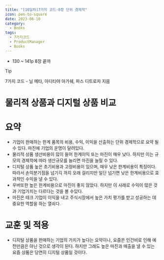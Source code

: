 ```yaml
---
title: "[10일차]7가지 코드-8장 단위 경제학"
icon: pen-to-square
date: 2023-06-10
category:
  - Books
tags:
  - 7가지코드
  - ProductManager
  - Books
---
```

- 130 ~ 141p 8장 끝까

<!-- more -->

>[!tip]
>7가지 코드 - 닐 메타, 아디티야 아가쉐, 파스 디트로자 지음

# 물리적 상품과 디지털 상품 비교

# 요약

- 기업이 판매하는 한계 품목의 비용, 수익, 이익을 산출하는 단위 경제학으로 요약 될 수 있다.
마진에 기업의 운명이 달려있다.
- 물리적 상품
생산비용이 많이 들어 한계이익 또는 마진이 매우 낮다. 하지만 이는 규모의 경제학에 따라 생산규모를 늘리면 마진을 늘릴 수 있다.
- 디지털 상품
높은 초기비용과 고정비용이 있으며, 매우 낮은 한계비용이 특징이다. 따라서 손익분기점을 넘기긱 까지 오래 걸리지만 일단 넘기면 낮은 한계비용으로 효과적인 수익을 낼 수 있다.
- 우버또한 높은 한계비용으로 마진이 좋지 않았다. 
하지만 이 사래로 수익이 많은 것과 기업가치는 다르다는 것을 볼 수있다.
- 마진은 테크 기업이 이익을 내고 주식시장에서 높은 가치 평가를 받고 성공하는 데 중요한 역할을 하는 열쇠다.

# 교훈 및 적용

- 디지털 상품을 판매하는 기업의 가치가 높다는 요약이나, 요즘은 인건비로 인해 예전만큼은 아닌 것으로 생각이 된다. 하지만 그래도 높은 마진과 매출을 낼 수 있는 요즘 상품은 당연히 디지털 상품일 것이다.